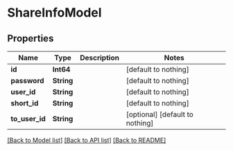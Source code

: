 # ShareInfoModel


## Properties
Name | Type | Description | Notes
------------ | ------------- | ------------- | -------------
**id** | **Int64** |  | [default to nothing]
**password** | **String** |  | [default to nothing]
**user_id** | **String** |  | [default to nothing]
**short_id** | **String** |  | [default to nothing]
**to_user_id** | **String** |  | [optional] [default to nothing]


[[Back to Model list]](../README.md#models) [[Back to API list]](../README.md#api-endpoints) [[Back to README]](../README.md)


